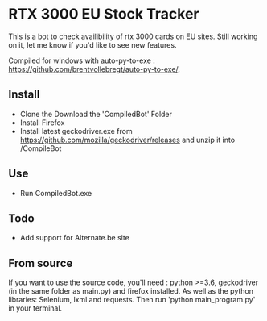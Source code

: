 # RTX 3000 EU Stock Tracker


This is a bot to check availibility of rtx 3000 cards on EU sites.
Still working on it, let me know if you'd like to see new features.

Compiled for windows with auto-py-to-exe : <https://github.com/brentvollebregt/auto-py-to-exe/>.

## Install

- Clone the Download the 'CompiledBot' Folder
- Install Firefox
- Install latest geckodriver.exe from <https://github.com/mozilla/geckodriver/releases> and unzip it into /CompileBot

## Use

- Run CompiledBot.exe

## Todo

- Add support for Alternate.be site

## From source

If you want to use the source code, you'll need : python >=3.6, geckodriver (in the same folder as main.py) and firefox installed.
As well as the python libraries: Selenium, lxml and requests. Then run 'python main_program.py' in your terminal.
